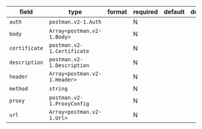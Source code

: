 | field | type | format | required | default | description |
|---|---|---|---|---|---|
| `auth` | `postman.v2-1.Auth` |  | N |  |  |
| `body` | `Array<postman.v2-1.Body>` |  | N |  |
| `certificate` | `postman.v2-1.Certificate` |  | N |  |  |
| `description` | `postman.v2-1.Description` |  | N |  |  |
| `header` | `Array<postman.v2-1.Header>` |  | N |  |
| `method` | `string` |  | N |  |
| `proxy` | `postman.v2-1.ProxyConfig` |  | N |  |  |
| `url` | `Array<postman.v2-1.Url>` |  | N |  |
